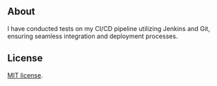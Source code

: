 ## About 

I have conducted tests on my CI/CD pipeline utilizing Jenkins and Git, ensuring seamless integration and deployment processes.


## License

[MIT license](https://opensource.org/licenses/MIT).
